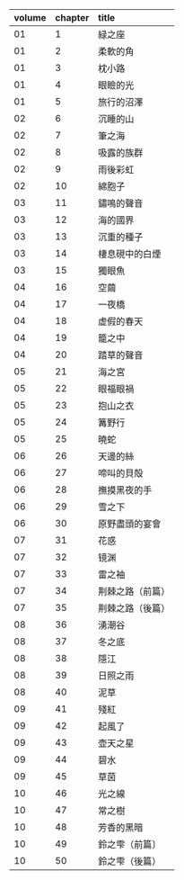 volume | chapter | title
:-     | :-      | :-
01     | 1       | 緑之座
01     | 2       | 柔軟的角
01     | 3       | 枕小路
01     | 4       | 眼瞼的光
01     | 5       | 旅行的沼澤
02     | 6       | 沉睡的山
02     | 7       | 筆之海
02     | 8       | 吸露的族群
02     | 9       | 雨後彩虹
02     | 10      | 綿胞子
03     | 11      | 鏽鳴的聲音
03     | 12      | 海的國界
03     | 13      | 沉重的種子
03     | 14      | 棲息硯中的白煙
03     | 15      | 獨眼魚
04     | 16      | 空繭
04     | 17      | 一夜橋
04     | 18      | 虚假的春天
04     | 19      | 籠之中
04     | 20      | 踏草的聲音
05     | 21      | 海之宮
05     | 22      | 眼福眼禍
05     | 23      | 抱山之衣
05     | 24      | 篝野行
05     | 25      | 曉蛇
06     | 26      | 天邊的絲
06     | 27      | 啼叫的貝殻
06     | 28      | 撫摸黑夜的手
06     | 29      | 雪之下
06     | 30      | 原野盡頭的宴會
07     | 31      | 花惑
07     | 32      | 镜渊
07     | 33      | 雷之袖
07     | 34      | 荆棘之路（前篇）
07     | 35      | 荆棘之路（後篇）
08     | 36      | 湧潮谷
08     | 37      | 冬之底
08     | 38      | 隱江
08     | 39      | 日照之雨
08     | 40      | 泥草
09     | 41      | 殘紅
09     | 42      | 起風了
09     | 43      | 壶天之星
09     | 44      | 碧水
09     | 45      | 草茵
10     | 46      | 光之線
10     | 47      | 常之樹
10     | 48      | 芳香的黑暗
10     | 49      | 鈴之雫（前篇〕
10     | 50      | 鈴之雫（後篇）
